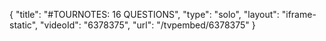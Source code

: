 {
    "title": "#TOURNOTES: 16 QUESTIONS",
    "type": "solo",
    "layout": "iframe-static",
    "videoId": "6378375",
    "url": "\/tvpembed\/6378375"
}